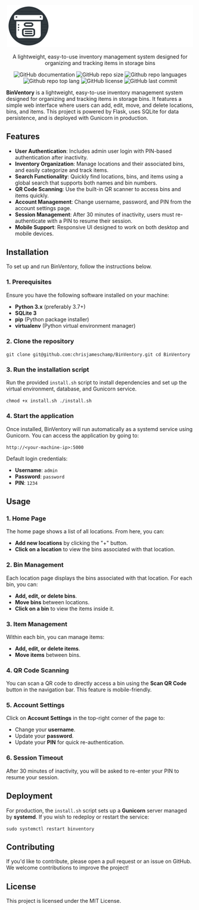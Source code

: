 <div align="center">
  <img width="500" alt="Header" src="https://raw.githubusercontent.com/chrisjameschamp/BinVentory/43aa6fc07bb1d9b85e73453515033b397f0bdf21/static/images/Full_Row.svg">
</div>
<p align="center">A lightweight, easy-to-use inventory management system designed for organizing and tracking items in storage bins</p>
<div align="center">
  
  ![GitHub documentation](https://img.shields.io/badge/documentation-yes-brightgreen.svg?style=flat-square)
  ![GitHub repo size](https://img.shields.io/github/repo-size/chrisjameschamp/BinVentory?style=flat-square)
  ![Github repo languages](https://img.shields.io/github/languages/count/chrisjameschamp/BinVentory?style=flat-square)
  ![Github repo top lang](https://img.shields.io/github/languages/top/chrisjameschamp/BinVentory?style=flat-square)
  ![GitHub license](https://img.shields.io/badge/License-MIT-yellow.svg?style=flat-square)
  ![GitHub last commit](https://img.shields.io/github/last-commit/chrisjameschamp/BinVentory?style=flat-square)


</div>

**BinVentory** is a lightweight, easy-to-use inventory management system designed for organizing and tracking items in storage bins. It features a simple web interface where users can add, edit, move, and delete locations, bins, and items. This project is powered by Flask, uses SQLite for data persistence, and is deployed with Gunicorn in production.

## Features

-   **User Authentication**: Includes admin user login with PIN-based authentication after inactivity.
-   **Inventory Organization**: Manage locations and their associated bins, and easily categorize and track items.
-   **Search Functionality**: Quickly find locations, bins, and items using a global search that supports both names and bin numbers.
-   **QR Code Scanning**: Use the built-in QR scanner to access bins and items quickly.
-   **Account Management**: Change username, password, and PIN from the account settings page.
-   **Session Management**: After 30 minutes of inactivity, users must re-authenticate with a PIN to resume their session.
-   **Mobile Support**: Responsive UI designed to work on both desktop and mobile devices.

## Installation

To set up and run BinVentory, follow the instructions below.

### 1. Prerequisites

Ensure you have the following software installed on your machine:

-   **Python 3.x** (preferably 3.7+)
-   **SQLite 3**
-   **pip** (Python package installer)
-   **virtualenv** (Python virtual environment manager)

### 2. Clone the repository

`git clone git@github.com:chrisjameschamp/BinVentory.git
cd BinVentory` 

### 3. Run the installation script

Run the provided `install.sh` script to install dependencies and set up the virtual environment, database, and Gunicorn service.

`chmod +x install.sh
./install.sh` 

### 4. Start the application

Once installed, BinVentory will run automatically as a systemd service using Gunicorn. You can access the application by going to:

`http://<your-machine-ip>:5000` 

Default login credentials:

-   **Username**: `admin`
-   **Password**: `password`
-   **PIN**: `1234`

## Usage

### 1. Home Page

The home page shows a list of all locations. From here, you can:

-   **Add new locations** by clicking the "+" button.
-   **Click on a location** to view the bins associated with that location.

### 2. Bin Management

Each location page displays the bins associated with that location. For each bin, you can:

-   **Add, edit, or delete bins**.
-   **Move bins** between locations.
-   **Click on a bin** to view the items inside it.

### 3. Item Management

Within each bin, you can manage items:

-   **Add, edit, or delete items**.
-   **Move items** between bins.

### 4. QR Code Scanning

You can scan a QR code to directly access a bin using the **Scan QR Code** button in the navigation bar. This feature is mobile-friendly.

### 5. Account Settings

Click on **Account Settings** in the top-right corner of the page to:

-   Change your **username**.
-   Update your **password**.
-   Update your **PIN** for quick re-authentication.

### 6. Session Timeout

After 30 minutes of inactivity, you will be asked to re-enter your PIN to resume your session.

## Deployment

For production, the `install.sh` script sets up a **Gunicorn** server managed by **systemd**. If you wish to redeploy or restart the service:

`sudo systemctl restart binventory` 

## Contributing

If you'd like to contribute, please open a pull request or an issue on GitHub. We welcome contributions to improve the project!

## License

This project is licensed under the MIT License.